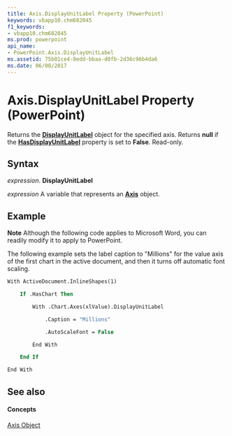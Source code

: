 ```yaml
---
title: Axis.DisplayUnitLabel Property (PowerPoint)
keywords: vbapp10.chm682045
f1_keywords:
- vbapp10.chm682045
ms.prod: powerpoint
api_name:
- PowerPoint.Axis.DisplayUnitLabel
ms.assetid: 75b01ce4-8edd-bbaa-d0fb-2d36c96b4da6
ms.date: 06/08/2017
---
```



# Axis.DisplayUnitLabel Property (PowerPoint)

Returns the  **[DisplayUnitLabel](displayunitlabel-object-powerpoint.md)** object for the specified axis. Returns **null** if the **[HasDisplayUnitLabel](axis-hasdisplayunitlabel-property-powerpoint.md)** property is set to **False**. Read-only.


## Syntax

 _expression_. **DisplayUnitLabel**

 _expression_ A variable that represents an **[Axis](axis-object-powerpoint.md)** object.


## Example




 **Note**  Although the following code applies to Microsoft Word, you can readily modify it to apply to PowerPoint.

The following example sets the label caption to "Millions" for the value axis of the first chart in the active document, and then it turns off automatic font scaling.




```vb
With ActiveDocument.InlineShapes(1)

    If .HasChart Then

        With .Chart.Axes(xlValue).DisplayUnitLabel

            .Caption = "Millions"

            .AutoScaleFont = False

        End With

    End If

End With
```


## See also


#### Concepts


[Axis Object](axis-object-powerpoint.md)

